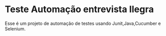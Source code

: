 # Teste Automação entrevista Ilegra

<p>Esse é um projeto de automação de testes usando Junit,Java,Cucumber e Selenium.